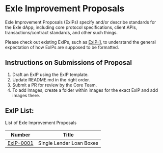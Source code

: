 # Exle Improvement Proposals
Exle Improvement Proposals (ExIPs) specify and/or describe standards for the Exle dApp, including core protocol specifications, client APIs, transactions/contract standards, and other such things.

Please check out existing ExIPs, such as [ExIP-1](exip-0001.md), to understand the general expectation of how ExIPs are supposed to be formatted.

Instructions on Submissions of Proposal
-----------------
1. Draft an ExIP using the ExIP template.
2. Update README.md in the right order.
3. Submit a PR for review by the Core Team.
4. To add Images, create a folder within images for the exact ExIP and add images there.

ExIP List:
----------
List of Exle Improvement Proposals

| Number | Title |
| ---  | ---  |
| [ExIP-0001](exip-0001.md) | Single Lender Loan Boxes |
